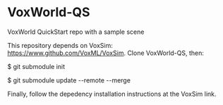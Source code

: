 # VoxWorld-QS
VoxWorld QuickStart repo with a sample scene

This repository depends on VoxSim: https://www.github.com/VoxML/VoxSim.  Clone VoxWorld-QS, then:

$ git submodule init

$ git submodule update --remote --merge

Finally, follow the depedency installation instructions at the VoxSim link.
